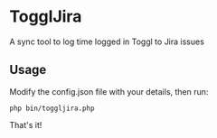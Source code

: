 # TogglJira
A sync tool to log time logged in Toggl to Jira issues

## Usage

Modify the config.json file with your details, then run:

`php bin/toggljira.php`

That's it!
